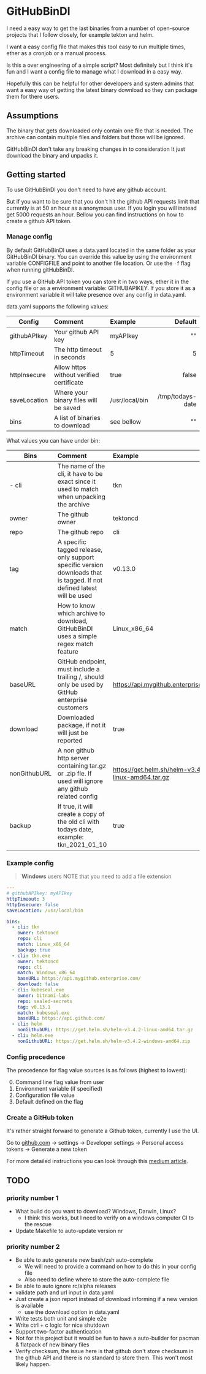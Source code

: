 # GitHubBinDl

I need a easy way to get the last binaries from a number of open-source projects
that I follow closely, for example tekton and helm.

I want a easy config file that makes this tool easy to run multiple times,
ether as a cronjob or a manual process.

Is this a over engineering of a simple script? Most definitely but I think it's fun
and I want a config file to manage what I download in a easy way.

Hopefully this can be helpful for other developers and system admins that want a easy way of getting
the latest binary download so they can package them for there users.

## Assumptions

The binary that gets downloaded only contain one file that is needed. The archive can contain
multiple files and folders but those will be ignored.

GitHubBinDl don't take any breaking changes in to consideration It just download the binary and unpacks it.

## Getting started

To use GitHubBinDl you don't need to have any github account.

But if you want to be sure that you don't hit the github API requests limit that currently is at 50 an hour as a anonymous user.
If you login you will instead get 5000 requests an hour. Bellow you can find instructions on how to create a github API token.

### Manage config

By default GitHubBinDl uses a data.yaml located in the same folder as your GitHubBinDl binary.
You can override this value by using the environment variable CONFIGFILE and point to another file location.
Or use the `-f` flag when running gitHubBinDl.

If you use a GitHub API token you can store it in two ways,
ether it in the config file or as a environment variable: GITHUBAPIKEY.
If you store it as a environment variable it will take presence over any config in data.yaml.

data.yaml supports the following values:

| Config         | Comment    | Example  | Default |
| -------------- | :----------| :------- | -------: |
| githubAPIkey   | Your github API key | myAPIkey | "" |
| httpTimeout    | The http timeout in seconds | 5 | 5 |
| httpInsecure   | Allow https without verified certificate | true | false |
| saveLocation   | Where your binary files will be saved | /usr/local/bin | /tmp/todays-date |
| bins           | A list of binaries to download | see bellow | ""|

What values you can have under bin:

| Bins         | Comment | Example | Default |
| ------------ | :------ | :-------| ------: |
| - cli        | The name of the cli, it have to be exact since it used to match when unpacking the archive | tkn | "" |
| owner        | The github owner |tektoncd | ""|
| repo         | The github repo | cli | ""|
| tag          | A specific tagged release, only support specific version downloads that is tagged. If not defined latest will be used | v0.13.0 | ""|
| match        | How to know which archive to download, GitHubBinDl uses a simple regex match feature | Linux_x86_64 | "" |
| baseURL      | GitHub endpoint, must include a trailing /, should only be used by GitHub enterprise customers | https://api.mygithub.enterprise.com/ | https://api.github.com/ |
| download     | Downloaded package, if not it will just be reported | true | true |
| nonGithubURL | A non github http server containing tar.gz or .zip fle. If used will ignore any github related config | https://get.helm.sh/helm-v3.4.2-linux-amd64.tar.gz | "" |
| backup       | If true, it will create a copy of the old cli with todays date, example: tkn_2021_01_10 | true | false |

### Example config

> **Windows** users NOTE that you need to add a file extension

```data.yaml
---
# githubAPIkey: myAPIkey
httpTimeout: 3
httpInsecure: false
saveLocation: /usr/local/bin

bins:
  - cli: tkn
    owner: tektoncd
    repo: cli
    match: Linux_x86_64
    backup: true
  - cli: tkn.exe
    owner: tektoncd
    repo: cli
    match: Windows_x86_64
    baseURL: https://api.mygithub.enterprise.com/
    download: false
  - cli: kubeseal.exe
    owner: bitnami-labs
    repo: sealed-secrets
    tag: v0.13.1
    match: kubeseal.exe
    baseURL: https://api.github.com/
  - cli: helm
    nonGithubURL: https://get.helm.sh/helm-v3.4.2-linux-amd64.tar.gz
  - cli: helm.exe
    nonGithubURL: https://get.helm.sh/helm-v3.4.2-windows-amd64.zip
```

### Config precedence

The precedence for flag value sources is as follows (highest to lowest):

0. Command line flag value from user
1. Environment variable (if specified)
2. Configuration file value
3. Default defined on the flag

### Create a GitHub token

It's rather straight forward to generate a Github token, currently I use the UI.

Go to [github.com](github.com) -> settings -> Developer settings -> Personal access tokens -> Generate a new token

For more detailed instructions you can look through this [medium article](https://medium.com/@durgaprasadbudhwani/playing-with-github-api-with-go-github-golang-library-83e28b2ff093).

## TODO

### priority number 1

- What build do you want to download? Windows, Darwin, Linux?
  - I think this works, but I need to verify on a windows computer CI to the rescue
- Update Makefile to auto-update version nr

### priority number 2

- Be able to auto generate new bash/zsh auto-complete
  - We will need to provide a command on how to do this in your config file
  - Also need to define where to store the auto-complete file
- Be able to auto ignore rc/alpha releases
- validate path and url input in data.yaml
- Just create a json report instead of download informing if a new version is available
  - use the download option in data.yaml
- Write tests both unit and simple e2e
- Write ctrl + c logic for nice shutdown
- Support two-factor authentication
- Not for this project but it would be fun to have a auto-builder for pacman & flatpack of new binary files
- Verify checksum, the issue here is that github don't store checksum in the github API and there is no standard to store them. This won't most likely happen.
